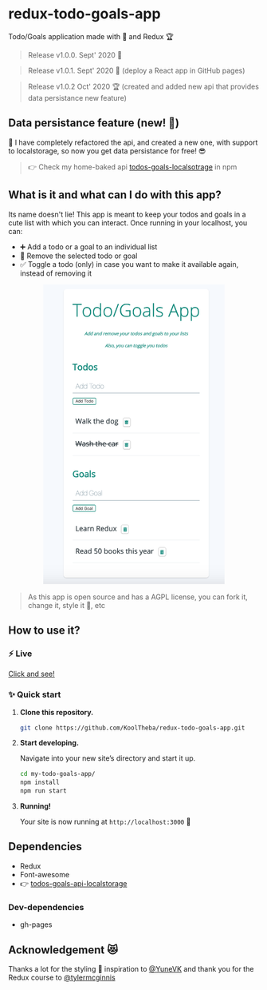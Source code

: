 # redux-todo-goals-app
Todo/Goals application made with 💜  and Redux 🏆 

> Release v1.0.0. Sept' 2020 💪

> Release v1.0.1. Sept' 2020 💪 (deploy a React app in GitHub pages)

> Release v1.0.2 Oct' 2020 🏆 (created and added new api that provides data persistance new feature)

## Data persistance feature (new! 🥳)
🚀  I have completely refactored the api, and created a new one, with support to localstorage, so now you get data persistance for free! 😎
> 👉 Check my home-baked api [todos-goals-localsotrage](https://www.npmjs.com/package/todos-goals-api-localstorage) in npm

## What is it and what can I do with this app?
Its name doesn't lie! This app is meant to keep your todos and goals in a cute list with which you can interact.
Once running in your localhost, you can:
- ➕ Add a todo or a goal to an individual list
- 🚫 Remove the selected todo or goal
- ✅ Toggle a todo (only) in case you want to make it available again, instead of removing it

<p align="center">
  <img alt="Aplicación Todo" height="600" src="other/todo_goals_app_screenshot.png">
</p>

> As this app is open source and has a AGPL license, you can fork it, change it, style it 💅, etc

## How to use it?
### ⚡️ Live
[Click and see!](https://kooltheba.github.io/redux-todo-goals-app/)

### ✨ Quick start

1.  **Clone this repository.**

    ```sh
    git clone https://github.com/KoolTheba/redux-todo-goals-app.git
    ```

2.  **Start developing.**

    Navigate into your new site’s directory and start it up.

    ```sh
    cd my-todo-goals-app/
    npm install
    npm run start
    ```

3.  **Running!**

    Your site is now running at `http://localhost:3000` 🚀

## Dependencies
- Redux
- Font-awesome
- 👉 [todos-goals-api-localstorage](https://www.npmjs.com/package/todos-goals-api-localstorage)

### Dev-dependencies
- gh-pages

## Acknowledgement 😻
Thanks a lot for the styling 💅 inspiration to [@YuneVK](https://github.com/YuneVK) and thank you for the Redux course to [@tylermcginnis](https://github.com/tylermcginnis)



